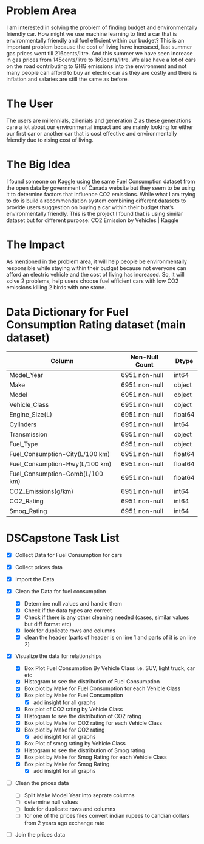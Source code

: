 # Problem Area
I am interested in solving the problem of finding budget and environmentally friendly car. How might we use machine learning to find a car that is environmentally friendly and fuel efficient within our budget? This is an important problem because the cost of living have increased, last summer gas prices went till 216cents/litre. And this summer we have seen increase in gas prices from 145cents/litre to 169cents/litre. We also have a lot of cars on the road contributing to GHG emissions into the environment and not many people can afford to buy an electric car as they are costly and there is inflation and salaries are still the same as before.
# The User
The users are millennials, zillenials and generation Z as these generations care a lot about our environmental impact and are mainly looking for either our first car or another car that is cost effective and environmentally friendly due to rising cost of living.
# The Big Idea
I found someone on Kaggle using the same Fuel Consumption dataset from the open data by government of Canada website but they seem to be using it to determine factors that influence CO2 emissions. While what I am trying to do is build a recommendation system combining different datasets to provide users suggestion on buying a car within their budget that’s environmentally friendly. This is the project I found that is using similar dataset but for different purpose: CO2 Emission by Vehicles | Kaggle
# The Impact
As mentioned in the problem area, it will help people be environmentally responsible while staying within their budget because not everyone can afford an electric vehicle and the cost of living has increased. So, it will solve 2 problems, help users choose fuel efficient cars with low CO2 emissions killing 2 birds with one stone.
# Data Dictionary for Fuel Consumption Rating dataset (main dataset)
| Column                           | Non-Null Count  | Dtype   |
|----------------------------------|-----------------|---------|
| Model_Year                       | 6951 non-null   | int64   |
| Make                             | 6951 non-null   | object  |
| Model                            | 6951 non-null   | object  |
| Vehicle_Class                    | 6951 non-null   | object  |
| Engine_Size(L)                   | 6951 non-null   | float64 |
| Cylinders                        | 6951 non-null   | int64   |
| Transmission                     | 6951 non-null   | object  |
| Fuel_Type                        | 6951 non-null   | object  |
| Fuel_Consumption-City(L/100 km)  | 6951 non-null   | float64 |
| Fuel_Consumption-Hwy(L/100 km)   | 6951 non-null   | float64 |
| Fuel_Consumption-Comb(L/100 km)  | 6951 non-null   | float64 |
| CO2_Emissions(g/km)              | 6951 non-null   | int64   |
| CO2_Rating                       | 6951 non-null   | int64   |
| Smog_Rating                      | 6951 non-null   | int64   |

# DSCapstone Task List
- [x] Collect Data for Fuel Consumption for cars
- [X] Collect prices data
- [x] Import the Data
- [x] Clean the Data for fuel consumption
    - [x] Determine null values and handle them
    - [x] Check if the data types are correct
    - [x] Check if there is any other cleaning needed (cases, similar values but diff format etc)
    - [x] look for duplicate rows and columns
    - [x] clean the header (parts of header is on line 1 and parts of it is on line 2)
- [x] Visualize the data for relationships
    - [x] Box Plot Fuel Consumption By Vehicle Class i.e. SUV, light truck, car etc
    - [x] Histogram to see the distribution of Fuel Consumption
    - [x] Box plot by Make for Fuel Consumption for each Vehicle Class
    - [x] Box plot by Make for Fuel Consumption
        - [x] add insight for all graphs 
    - [x] Box plot of CO2 rating by Vehicle Class
    - [x] Histogram to see the distribution of CO2 rating
    - [x] Box plot by Make for CO2 rating for each Vehicle Class
    - [x] Box plot by Make for CO2 rating
        - [x] add insight for all graphs 
    - [x] Box Plot of smog rating by Vehicle Class
    - [x] Histogram to see the distribution of Smog rating
    - [x] Box plot by Make for Smog Rating for each Vehicle Class
    - [x] Box plot by Make for Smog Rating
        - [x] add insight for all graphs 
- [ ] Clean the prices data
    - [ ] Split Make Model Year into seprate columns
    - [ ] determine null values
    - [ ] look for duplicate rows and columns
    - [ ] for one of the prices files convert indian rupees to candian dollars from 2 years ago exchange rate
- [ ] Join the prices data
       
